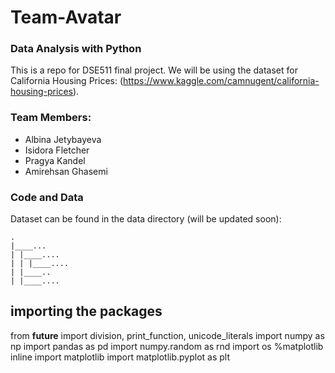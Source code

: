 # Team-Avatar
### Data Analysis with Python

This is a repo for DSE511 final project. We will be using the dataset for California Housing Prices: (https://www.kaggle.com/camnugent/california-housing-prices).

### Team Members: 

- Albina Jetybayeva
- Isidora Fletcher
- Pragya Kandel
- Amirehsan Ghasemi

### Code and Data

Dataset can be found in the data directory (will be updated soon): 

```
.
|____...
| |____....
| | |____....
| |____..
| |____....
```
## importing the packages
from __future__ import division, print_function, unicode_literals
import numpy as np
import pandas as pd
import numpy.random as rnd
import os
%matplotlib inline
import matplotlib
import matplotlib.pyplot as plt
